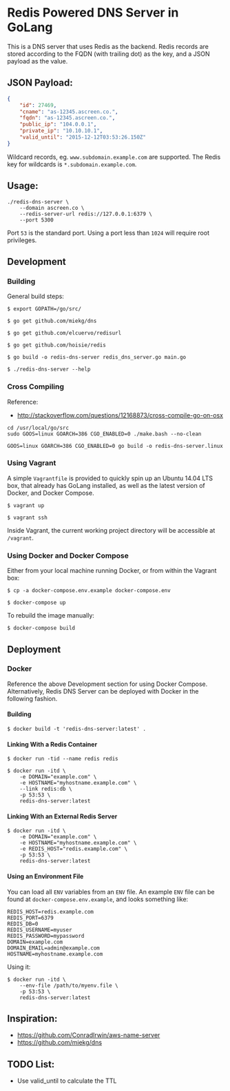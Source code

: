 # Redis Powered DNS Server in GoLang

This is a DNS server that uses Redis as the backend. Redis records are stored 
according to the FQDN (with trailing dot) as the key, and a JSON payload as 
the value.

## JSON Payload:

```json
{
    "id": 27469,
    "cname": "as-12345.ascreen.co.",
    "fqdn": "as-12345.ascreen.co.",
    "public_ip": "104.0.0.1",
    "private_ip": "10.10.10.1",
    "valid_until": "2015-12-12T03:53:26.150Z"
}
```

Wildcard records, eg. `www.subdomain.example.com` are supported.  The Redis 
key for wildcards is `*.subdomain.example.com`.

## Usage:

```
./redis-dns-server \
    --domain ascreen.co \
    --redis-server-url redis://127.0.0.1:6379 \
    --port 5300
```

Port `53` is the standard port.  Using a port less than `1024` will require 
root privileges.


## Development

### Building

General build steps:

```
$ export GOPATH=/go/src/

$ go get github.com/miekg/dns

$ go get github.com/elcuervo/redisurl

$ go get github.com/hoisie/redis

$ go build -o redis-dns-server redis_dns_server.go main.go

$ ./redis-dns-server --help
```

### Cross Compiling

Reference:

 * http://stackoverflow.com/questions/12168873/cross-compile-go-on-osx

```
cd /usr/local/go/src
sudo GOOS=linux GOARCH=386 CGO_ENABLED=0 ./make.bash --no-clean
```

```
GOOS=linux GOARCH=386 CGO_ENABLED=0 go build -o redis-dns-server.linux
```

### Using Vagrant

A simple `Vagrantfile` is provided to quickly spin up an Ubuntu 14.04 LTS box,
that already has GoLang installed, as well as the latest version of Docker, 
and Docker Compose.

```
$ vagrant up

$ vagrant ssh
```

Inside Vagrant, the current working project directory will be accessible at
`/vagrant`.


### Using Docker and Docker Compose

Either from your local machine running Docker, or from within the Vagrant box:

```
$ cp -a docker-compose.env.example docker-compose.env

$ docker-compose up
```

To rebuild the image manually:

```
$ docker-compose build
```


## Deployment

### Docker

Reference the above Development section for using Docker Compose.  
Alternatively, Redis DNS Server can be deployed with Docker in the following
fashion.

#### Building

```
$ docker build -t 'redis-dns-server:latest' .
```

#### Linking With a Redis Container

```
$ docker run -tid --name redis redis

$ docker run -itd \
    -e DOMAIN="example.com" \
    -e HOSTNAME="myhostname.example.com" \
    --link redis:db \
    -p 53:53 \
    redis-dns-server:latest
```

#### Linking With an External Redis Server

```
$ docker run -itd \
    -e DOMAIN="example.com" \
    -e HOSTNAME="myhostname.example.com" \
    -e REDIS_HOST="redis.example.com" \
    -p 53:53 \
    redis-dns-server:latest
```

#### Using an Environment File

You can load all `ENV` variables from an `ENV` file.  An example `ENV` file 
can be found at `docker-compose.env.example`, and looks something like:

```
REDIS_HOST=redis.example.com
REDIS_PORT=6379
REDIS_DB=0
REDIS_USERNAME=myuser
REDIS_PASSWORD=mypassword
DOMAIN=example.com
DOMAIN_EMAIL=admin@example.com
HOSTNAME=myhostname.example.com
```

Using it:

```
$ docker run -itd \
    --env-file /path/to/myenv.file \
    -p 53:53 \
    redis-dns-server:latest
```

## Inspiration:

 * https://github.com/ConradIrwin/aws-name-server
 * https://github.com/miekg/dns

## TODO List:

 * Use valid_until to calculate the TTL